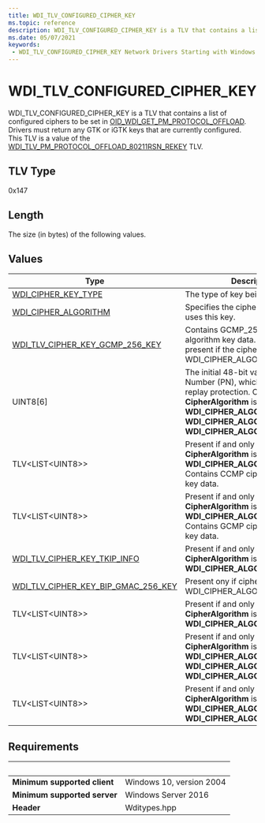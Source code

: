 ```yaml
---
title: WDI_TLV_CONFIGURED_CIPHER_KEY
ms.topic: reference
description: WDI_TLV_CONFIGURED_CIPHER_KEY is a TLV that contains a list of configured ciphers to be set in OID_WDI_GET_PM_PROTOCOL_OFFLOAD.
ms.date: 05/07/2021
keywords:
 - WDI_TLV_CONFIGURED_CIPHER_KEY Network Drivers Starting with Windows Vista
---
```


# WDI_TLV_CONFIGURED_CIPHER_KEY

WDI_TLV_CONFIGURED_CIPHER_KEY is a TLV that contains a list of configured ciphers to be set in [OID_WDI_GET_PM_PROTOCOL_OFFLOAD](oid-wdi-get-pm-protocol-offload.md). Drivers must return any GTK or iGTK keys that are currently configured. This TLV is a value of the [WDI_TLV_PM_PROTOCOL_OFFLOAD_80211RSN_REKEY](wdi-tlv-pm-protocol-offload-80211rsn-rekey.md) TLV.

## TLV Type

0x147

## Length

The size (in bytes) of the following values.

## Values

| Type | Description |
| --- | --- |
| [WDI_CIPHER_KEY_TYPE](/windows-hardware/drivers/ddi/wditypes/ne-wditypes-_wdi_cipher_key_type) | The type of key being returned. |
| [WDI_CIPHER_ALGORITHM](/windows-hardware/drivers/ddi/wditypes/ne-wditypes-_wdi_cipher_algorithm) | Specifies the cipher algorithm that uses this key. |
| [WDI_TLV_CIPHER_KEY_GCMP_256_KEY](wdi-tlv-cipher-key-gcmp-256-key.md) | Contains GCMP_256 cipher algorithm key data. This is only present if the cipher algorithm is WDI\_CIPHER\_ALGO\_GCMP\_256. |
| UINT8\[6\] | The initial 48-bit value of the Packet Number (PN), which is used for replay protection. Optional if **CipherAlgorithm** is **WDI_CIPHER_ALGO_WEP40**, **WDI_CIPHER_ALGO_WEP104**, or **WDI_CIPHER_ALGO_WEP**. |
| TLV<LIST\<UINT8>> | Present if and only if **CipherAlgorithm** is **WDI_CIPHER_ALGO_CCMP**. Contains CCMP cipher algorithm key data. |
| TLV<LIST\<UINT8>> | Present if and only if **CipherAlgorithm** is **WDI_CIPHER_ALGO_GCMP**. Contains GCMP cipher algorithm key data. |
| [WDI_TLV_CIPHER_KEY_TKIP_INFO](wdi-tlv-cipher-key-tkip-info.md) | Present if and only if **CipherAlgorithm** is **WDI_CIPHER_ALGO_TKIP**. |
| [WDI_TLV_CIPHER_KEY_BIP_GMAC_256_KEY](wdi-tlv-cipher-key-bip-gmac-256-key.md) | Present ony if cipher algorithm is WDI\_CIPHER\_ALGO\_BIP\_GMAC\_256. |
| TLV<LIST\<UINT8>> | Present if and only if **CipherAlgorithm** is **WDI_CIPHER_ALGO_BIP**. |
| TLV<LIST\<UINT8>> | Present if and only if **CipherAlgorithm** is **WDI_CIPHER_ALGO_WEP40**, **WDI_CIPHER_ALGO_WEP104**, or **WDI_CIPHER_ALGO_WEP**. |
| TLV<LIST\<UINT8>> | Present if and only if **CipherAlgorithm** is in the range of **WDI_CIPHER_ALGO_IHV_START** to **WDI_CIPHER_ALGO_IHV_END**. |

## Requirements

| &nbsp; | &nbsp; |
| ------ | ------ |
| **Minimum supported client** | Windows 10, version 2004 |
| **Minimum supported server** | Windows Server 2016 |
| **Header** | Wditypes.hpp |
